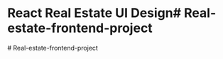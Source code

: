 # React Real Estate UI Design#   R e a l - e s t a t e - f r o n t e n d - p r o j e c t  
 #   R e a l - e s t a t e - f r o n t e n d - p r o j e c t  
 